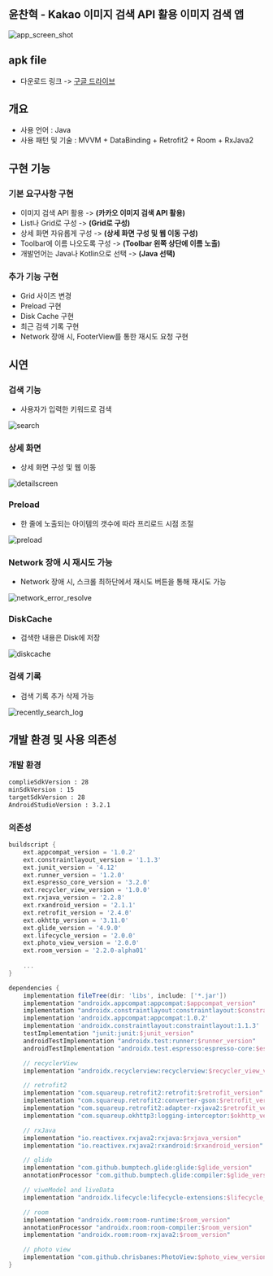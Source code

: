 
## 윤찬혁 - Kakao 이미지 검색 API 활용 이미지 검색 앱

![app_screen_shot](https://user-images.githubusercontent.com/20294749/62584271-bd598a80-b8ee-11e9-9c3b-c9edaf5191aa.png)

## apk file
- 다운로드 링크 -> [구글 드라이브](https://drive.google.com/drive/folders/1vkTsG283bOHdHUEd9cduHyEvTtt9Tydu?usp=sharing)

## 개요
- 사용 언어 : Java
- 사용 패턴 및 기술 : MVVM + DataBinding + Retrofit2 + Room + RxJava2

## 구현 기능
### 기본 요구사항 구현
- 이미지 검색 API 활용 -> **(카카오 이미지 검색 API 활용)**
- List나 Grid로 구성 -> **(Grid로 구성)**
- 상세 화면 자유롭게 구성 -> **(상세 화면 구성 및 웹 이동 구성)**
- Toolbar에 이름 나오도록 구성 -> **(Toolbar 왼쪽 상단에 이름 노출)**
- 개발언어는 Java나 Kotlin으로 선택 -> **(Java 선택)**

### 추가 기능 구현
- Grid 사이즈 변경
- Preload 구현
- Disk Cache 구현    
- 최근 검색 기록 구현
- Network 장애 시, FooterView를 통한 재시도 요청 구현

## 시연
### 검색 기능
- 사용자가 입력한 키워드로 검색

![search](https://user-images.githubusercontent.com/20294749/62585019-ed565d00-b8f1-11e9-9c5e-9843f801c3aa.gif)

### 상세 화면
- 상세 화면 구성 및 웹 이동 

![detailscreen](https://user-images.githubusercontent.com/20294749/62585016-ecbdc680-b8f1-11e9-8fcc-f37427c24a40.gif)

### Preload
- 한 줄에 노출되는 아이템의 갯수에 따라 프리로드 시점 조절

![preload](https://user-images.githubusercontent.com/20294749/62585018-ed565d00-b8f1-11e9-8b0c-f87e2740613b.gif)

### Network 장애 시 재시도 가능
- Network 장애 시, 스크롤 최하단에서 재시도 버튼을 통해 재시도 가능

![network_error_resolve](https://user-images.githubusercontent.com/20294749/62585015-ecbdc680-b8f1-11e9-8f09-4ebb16591621.gif)

### DiskCache 
- 검색한 내용은 Disk에 저장

![diskcache](https://user-images.githubusercontent.com/20294749/62585017-ed565d00-b8f1-11e9-9fcf-d8d9dfec9a9f.gif)

### 검색 기록
- 검색 기록 추가 삭제 가능

![recently_search_log](https://user-images.githubusercontent.com/20294749/62585014-ecbdc680-b8f1-11e9-8b93-115d632dbba1.gif)



## 개발 환경 및 사용 의존성
### 개발 환경
```xml
complieSdkVersion : 28
minSdkVersion : 15
targetSdkVersion : 28
AndroidStudioVersion : 3.2.1
```
### 의존성

```gradle
buildscript {
    ext.appcompat_version = '1.0.2'
    ext.constraintlayout_version = '1.1.3'
    ext.junit_version = '4.12'
    ext.runner_version = '1.2.0'
    ext.espresso_core_version = '3.2.0'
    ext.recycler_view_version = '1.0.0'
    ext.rxjava_version = '2.2.8'
    ext.rxandroid_version = '2.1.1'
    ext.retrofit_version = '2.4.0'
    ext.okhttp_version = '3.11.0'
    ext.glide_version = '4.9.0'
    ext.lifecycle_version = '2.0.0'
    ext.photo_view_version = '2.0.0'
    ext.room_version = '2.2.0-alpha01'
    
    ...
}
```
```gradle
dependencies {
    implementation fileTree(dir: 'libs', include: ['*.jar'])
    implementation "androidx.appcompat:appcompat:$appcompat_version"
    implementation "androidx.constraintlayout:constraintlayout:$constraintlayout_version"
    implementation 'androidx.appcompat:appcompat:1.0.2'
    implementation 'androidx.constraintlayout:constraintlayout:1.1.3'
    testImplementation "junit:junit:$junit_version"
    androidTestImplementation "androidx.test:runner:$runner_version"
    androidTestImplementation "androidx.test.espresso:espresso-core:$espresso_core_version"

    // recyclerView
    implementation "androidx.recyclerview:recyclerview:$recycler_view_version"

    // retrofit2
    implementation "com.squareup.retrofit2:retrofit:$retrofit_version"
    implementation "com.squareup.retrofit2:converter-gson:$retrofit_version"
    implementation "com.squareup.retrofit2:adapter-rxjava2:$retrofit_version"
    implementation "com.squareup.okhttp3:logging-interceptor:$okhttp_version"

    // rxJava
    implementation "io.reactivex.rxjava2:rxjava:$rxjava_version"
    implementation "io.reactivex.rxjava2:rxandroid:$rxandroid_version"

    // glide
    implementation "com.github.bumptech.glide:glide:$glide_version"
    annotationProcessor "com.github.bumptech.glide:compiler:$glide_version"

    // viweModel and liveData
    implementation "androidx.lifecycle:lifecycle-extensions:$lifecycle_version"

    // room
    implementation "androidx.room:room-runtime:$room_version"
    annotationProcessor "androidx.room:room-compiler:$room_version"
    implementation "androidx.room:room-rxjava2:$room_version"

    // photo view
    implementation "com.github.chrisbanes:PhotoView:$photo_view_version"
}
```


